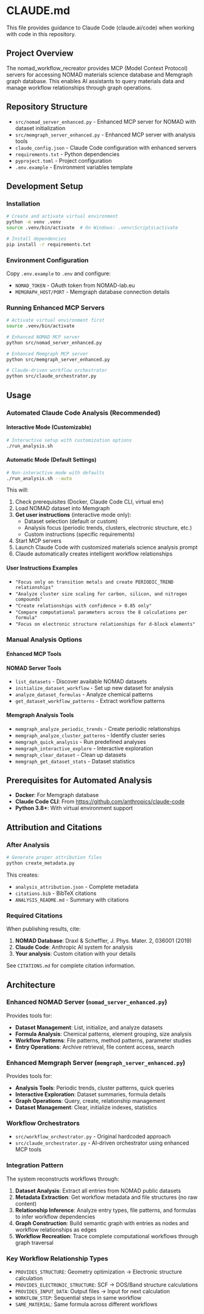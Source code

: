 # CLAUDE.md

This file provides guidance to Claude Code (claude.ai/code) when working with code in this repository.

## Project Overview

The nomad_workflow_recreator provides MCP (Model Context Protocol) servers for accessing NOMAD materials science database and Memgraph graph database. This enables AI assistants to query materials data and manage workflow relationships through graph operations.

## Repository Structure

- `src/nomad_server_enhanced.py` - Enhanced MCP server for NOMAD with dataset initialization
- `src/memgraph_server_enhanced.py` - Enhanced MCP server with analysis tools
- `claude_config.json` - Claude Code configuration with enhanced servers
- `requirements.txt` - Python dependencies
- `pyproject.toml` - Project configuration
- `.env.example` - Environment variables template

## Development Setup

### Installation
```bash
# Create and activate virtual environment
python -m venv .venv
source .venv/bin/activate  # On Windows: .venv\Scripts\activate

# Install dependencies
pip install -r requirements.txt
```

### Environment Configuration
Copy `.env.example` to `.env` and configure:
- `NOMAD_TOKEN` - OAuth token from NOMAD-lab.eu
- `MEMGRAPH_HOST/PORT` - Memgraph database connection details

### Running Enhanced MCP Servers
```bash
# Activate virtual environment first
source .venv/bin/activate

# Enhanced NOMAD MCP server
python src/nomad_server_enhanced.py

# Enhanced Memgraph MCP server  
python src/memgraph_server_enhanced.py

# Claude-driven workflow orchestrator
python src/claude_orchestrator.py
```

## Usage

### Automated Claude Code Analysis (Recommended)

#### Interactive Mode (Customizable)
```bash
# Interactive setup with customization options
./run_analysis.sh
```

#### Automatic Mode (Default Settings)
```bash
# Non-interactive mode with defaults
./run_analysis.sh --auto
```

This will:
1. Check prerequisites (Docker, Claude Code CLI, virtual env)
2. Load NOMAD dataset into Memgraph  
3. **Get user instructions** (interactive mode only):
   - Dataset selection (default or custom)
   - Analysis focus (periodic trends, clusters, electronic structure, etc.)
   - Custom instructions (specific requirements)
4. Start MCP servers
5. Launch Claude Code with customized materials science analysis prompt
6. Claude automatically creates intelligent workflow relationships

#### User Instructions Examples
- `"Focus only on transition metals and create PERIODIC_TREND relationships"`
- `"Analyze cluster size scaling for carbon, silicon, and nitrogen compounds"`
- `"Create relationships with confidence > 0.85 only"`
- `"Compare computational parameters across the 8 calculations per formula"`
- `"Focus on electronic structure relationships for d-block elements"`

### Manual Analysis Options

#### Enhanced MCP Tools

#### NOMAD Server Tools
- `list_datasets` - Discover available NOMAD datasets
- `initialize_dataset_workflow` - Set up new dataset for analysis
- `analyze_dataset_formulas` - Analyze chemical patterns
- `get_dataset_workflow_patterns` - Extract workflow patterns

#### Memgraph Analysis Tools  
- `memgraph_analyze_periodic_trends` - Create periodic relationships
- `memgraph_analyze_cluster_patterns` - Identify cluster series
- `memgraph_quick_analysis` - Run predefined analyses
- `memgraph_interactive_explore` - Interactive exploration
- `memgraph_clear_dataset` - Clean up datasets
- `memgraph_get_dataset_stats` - Dataset statistics

## Prerequisites for Automated Analysis

- **Docker**: For Memgraph database
- **Claude Code CLI**: From https://github.com/anthropics/claude-code
- **Python 3.8+**: With virtual environment support

## Attribution and Citations

### After Analysis
```bash
# Generate proper attribution files
python create_metadata.py
```
This creates:
- `analysis_attribution.json` - Complete metadata
- `citations.bib` - BibTeX citations  
- `ANALYSIS_README.md` - Summary with citations

### Required Citations
When publishing results, cite:
1. **NOMAD Database**: Draxl & Scheffler, J. Phys. Mater. 2, 036001 (2019)
2. **Claude Code**: Anthropic AI system for analysis
3. **Your analysis**: Custom citation with your details

See `CITATIONS.md` for complete citation information.

## Architecture

### Enhanced NOMAD Server (`nomad_server_enhanced.py`)
Provides tools for:
- **Dataset Management**: List, initialize, and analyze datasets
- **Formula Analysis**: Chemical patterns, element grouping, size analysis
- **Workflow Patterns**: File patterns, method patterns, parameter studies
- **Entry Operations**: Archive retrieval, file content access, search

### Enhanced Memgraph Server (`memgraph_server_enhanced.py`)
Provides tools for:
- **Analysis Tools**: Periodic trends, cluster patterns, quick queries
- **Interactive Exploration**: Dataset summaries, formula details
- **Graph Operations**: Query, create, relationship management
- **Dataset Management**: Clear, initialize indexes, statistics

### Workflow Orchestrators
- `src/workflow_orchestrator.py` - Original hardcoded approach
- `src/claude_orchestrator.py` - AI-driven orchestrator using enhanced MCP tools

### Integration Pattern
The system reconstructs workflows through:
1. **Dataset Analysis**: Extract all entries from NOMAD public datasets
2. **Metadata Extraction**: Get workflow metadata and file structures (no raw content)
3. **Relationship Inference**: Analyze entry types, file patterns, and formulas to infer workflow dependencies
4. **Graph Construction**: Build semantic graph with entries as nodes and workflow relationships as edges
5. **Workflow Recreation**: Trace complete computational workflows through graph traversal

### Key Workflow Relationship Types
- `PROVIDES_STRUCTURE`: Geometry optimization → Electronic structure calculation
- `PROVIDES_ELECTRONIC_STRUCTURE`: SCF → DOS/Band structure calculations  
- `PROVIDES_INPUT_DATA`: Output files → Input for next calculation
- `WORKFLOW_STEP`: Sequential steps in same workflow
- `SAME_MATERIAL`: Same formula across different workflows